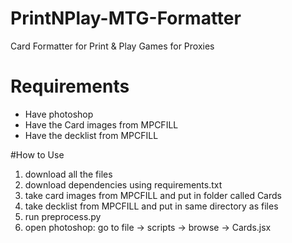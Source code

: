# PrintNPlay-MTG-Formatter
Card Formatter for Print &amp; Play Games for Proxies

# Requirements
- Have photoshop
- Have the Card images from MPCFILL
- Have the decklist from MPCFILL

#How to Use
1. download all the files
2. download dependencies using requirements.txt
3. take card images from MPCFILL and put in folder called Cards
4. take decklist from MPCFILL and put in same directory as files
5. run preprocess.py
6. open photoshop: go to file -> scripts -> browse -> Cards.jsx 
